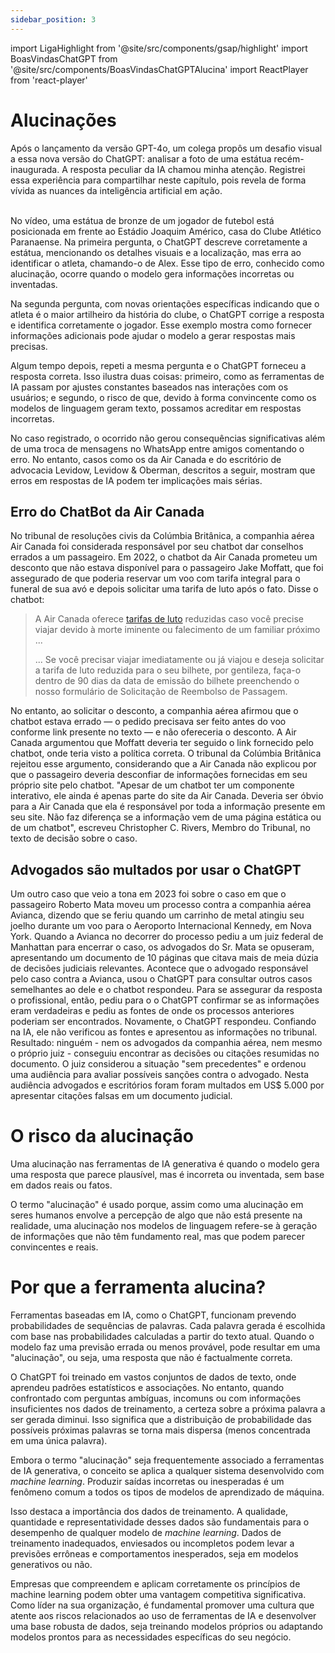 ```yaml
---
sidebar_position: 3
---
```

import LigaHighlight from '@site/src/components/gsap/highlight'
import BoasVindasChatGPT from '@site/src/components/BoasVindasChatGPTAlucina'
import ReactPlayer from 'react-player'


# Alucinações
Após o lançamento da versão GPT-4o, um colega propôs um desafio visual a essa nova versão do ChatGPT: analisar a foto de uma estátua recém-inaugurada. A resposta peculiar da IA chamou minha atenção. Registrei essa experiência para compartilhar neste capítulo, pois revela de forma vívida as nuances da inteligência artificial em ação.

<center>
<ReactPlayer url='https://youtu.be/l_N_XcEU71s' controls='true' />
</center>
<br />
No vídeo, uma estátua de bronze de um jogador de futebol está posicionada em frente ao Estádio Joaquim Américo, casa do Clube Atlético Paranaense. Na primeira pergunta, o ChatGPT descreve corretamente a estátua, mencionando os detalhes visuais e a localização, mas erra ao identificar o atleta, chamando-o de Alex. Esse tipo de erro, conhecido como alucinação, ocorre quando o modelo gera informações incorretas ou inventadas.

Na segunda pergunta, com novas orientações específicas indicando que o atleta é o maior artilheiro da história do clube, o ChatGPT corrige a resposta e identifica corretamente o jogador. Esse exemplo mostra como fornecer informações adicionais pode ajudar o modelo a gerar respostas mais precisas.

Algum tempo depois, repeti a mesma pergunta e o ChatGPT forneceu a resposta correta. Isso ilustra duas coisas: primeiro, como as ferramentas de IA passam por ajustes constantes baseados nas interações com os usuários; e segundo, o risco de que, devido à forma convincente como os modelos de linguagem geram texto, possamos acreditar em respostas incorretas.

No caso registrado, o ocorrido não gerou consequências significativas além de uma troca de mensagens no WhatsApp entre amigos comentando o erro. No entanto, casos como os da Air Canada e do escritório de advocacia Levidow, Levidow & Oberman, descritos a seguir, mostram que erros em respostas de IA podem ter implicações mais sérias.

## Erro do ChatBot da Air Canada
No tribunal de resoluções civis da Colúmbia Britânica, a companhia aérea Air Canada foi considerada responsável por seu chatbot dar conselhos errados a um passageiro. Em 2022, o chatbot da Air Canada prometeu um desconto que não estava disponível para o passageiro Jake Moffatt, que foi assegurado de que poderia reservar um voo com tarifa integral para o funeral de sua avó e depois solicitar uma tarifa de luto após o fato. 
Disse o chatbot: 

>A Air Canada oferece [tarifas de luto](https://www.aircanada.com/ca/en/aco/home/plan/special-assistance/bereavement-fares.html) reduzidas caso você precise viajar devido à morte iminente ou falecimento de um familiar próximo ...
>
>... Se você precisar viajar imediatamente ou já viajou e deseja solicitar a tarifa de luto reduzida para o seu bilhete, por gentileza, faça-o dentro de 90 dias da data de emissão do bilhete preenchendo o nosso formulário de Solicitação de Reembolso de Passagem.

No entanto, ao solicitar o desconto, a companhia aérea afirmou que o chatbot estava errado — o pedido precisava ser feito antes do voo conforme link presente no texto — e não ofereceria o desconto. A Air Canada argumentou que Moffatt deveria ter seguido o link fornecido pelo chatbot, onde teria visto a política correta. O tribunal da Colúmbia Britânica rejeitou esse argumento, considerando que a Air Canada não explicou por que o passageiro deveria desconfiar de informações fornecidas em seu próprio site pelo chatbot. "Apesar de um chatbot ter um componente interativo, ele ainda é apenas parte do site da Air Canada.  Deveria ser óbvio para a Air Canada que ela é responsável por toda a informação presente em seu site. Não faz diferença se a informação vem de uma página estática ou de um chatbot", escreveu Christopher C. Rivers, Membro do Tribunal, no texto de decisão sobre o caso. 

## Advogados são multados por usar o ChatGPT
Um outro caso que veio a tona em 2023 foi sobre o caso em que o passageiro Roberto Mata moveu um processo contra a companhia aérea Avianca, dizendo que se feriu quando um carrinho de metal atingiu seu joelho durante um voo para o Aeroporto Internacional Kennedy, em Nova York.
Quando a Avianca no decorrer do processo pediu a um juiz federal de Manhattan para encerrar o caso, os advogados do Sr. Mata se opuseram, apresentando um documento de 10 páginas que citava mais de meia dúzia de decisões judiciais relevantes.
Acontece que o advogado responsável pelo caso contra a Avianca, usou o ChatGPT para consultar outros casos semelhantes ao dele e o chatbot respondeu. Para se assegurar da resposta o profissional, então, pediu para o o ChatGPT confirmar se as informações eram verdadeiras e pediu as fontes de onde os processos anteriores poderiam ser encontrados. Novamente, o ChatGPT respondeu. Confiando na IA, ele não verificou as fontes e apresentou as informações no tribunal.
Resultado: ninguém - nem os advogados da companhia aérea, nem mesmo o próprio juiz - conseguiu encontrar as decisões ou citações resumidas no documento. O juiz considerou a situação "sem precedentes" e ordenou uma audiência para avaliar possíveis sanções contra o advogado. Nesta audiência advogados e escritórios foram foram multados em US$ 5.000 por apresentar citações falsas em um documento judicial.

# O risco da alucinação
Uma alucinação nas ferramentas de IA generativa é quando o modelo gera uma resposta que parece plausível, mas é incorreta ou inventada, sem base em dados reais ou fatos.

O termo "alucinação" é usado porque, assim como uma alucinação em seres humanos envolve a percepção de algo que não está presente na realidade, uma alucinação nos modelos de linguagem refere-se à geração de informações que não têm fundamento real, mas que podem parecer convincentes e reais.

# Por que a ferramenta alucina?
Ferramentas baseadas em IA, como o ChatGPT, funcionam prevendo probabilidades de sequências de palavras. Cada palavra gerada é escolhida com base nas probabilidades calculadas a partir do texto atual. Quando o modelo faz uma previsão errada ou menos provável, pode resultar em uma "alucinação", ou seja, uma resposta que não é factualmente correta.

<BoasVindasChatGPT />

O ChatGPT foi treinado em vastos conjuntos de dados de texto, onde aprendeu padrões estatísticos e associações. No entanto, quando confrontado com perguntas ambíguas, incomuns ou com informações insuficientes nos dados de treinamento, a certeza sobre a próxima palavra a ser gerada diminui. Isso significa que a distribuição de probabilidade das possíveis próximas palavras se torna mais dispersa (menos concentrada em uma única palavra).

Embora o termo "alucinação" seja frequentemente associado a ferramentas de IA generativa, o conceito se aplica a qualquer sistema desenvolvido com *machine learning*. Produzir saídas incorretas ou inesperadas é um fenômeno comum a todos os tipos de modelos de aprendizado de máquina.

Isso destaca a importância dos dados de treinamento. A qualidade, quantidade e representatividade desses dados são fundamentais para o desempenho de qualquer modelo de *machine learning*. Dados de treinamento inadequados, enviesados ou incompletos podem levar a previsões errôneas e comportamentos inesperados, seja em modelos generativos ou não.

Empresas que compreendem e aplicam corretamente os princípios de machine learning podem obter uma vantagem competitiva significativa. Como líder na sua organização, é fundamental promover uma cultura que atente aos riscos relacionados ao uso de ferramentas de IA e desenvolver uma base robusta de dados, seja treinando modelos próprios ou adaptando modelos prontos para as necessidades específicas do seu negócio.